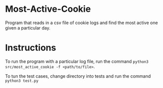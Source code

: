 # Most-Active-Cookie

Program that reads in a csv file of cookie logs and find the most active one given a particular day.

# Instructions

To run the program with a particular log file,  run the command ``` python3 src/most_active_cookie -f <path/to/file> ```.

To tun the test cases, change directory into tests and run the command ``` python3 test.py ```
